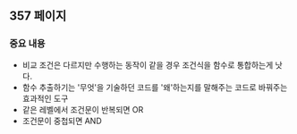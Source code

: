 ## 357 페이지

### 중요 내용

- 비교 조건은 다르지만 수행하는 동작이 같을 경우 조건식을 함수로 통합하는게 낫다.
- 함수 추출하기는 '무엇'을 기술하던 코드를 '왜'하는지를 말해주는 코드로 바꿔주는 효과적인 도구
- 같은 레벨에서 조건문이 반복되면 OR
- 조건문이 중첩되면 AND
